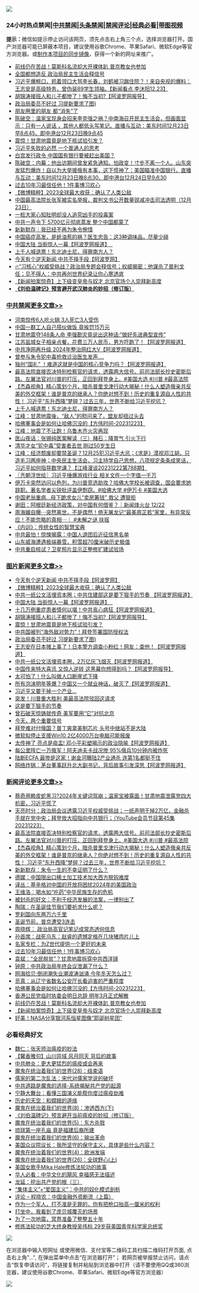 ![](https://raw.githubusercontent.com/jsvpn/jsproxy/dev/64photo/fqnews-qr.jpg)

<div id="tt">
<h3>24小时热点禁闻|<a href="#%E4%B8%AD%E5%85%B1%E7%A6%81%E9%97%BB%E6%9B%B4%E5%A4%9A%E6%96%87%E7%AB%A0">中共禁闻</a>|<a href="#%E5%9B%BE%E7%89%87%E6%96%B0%E9%97%BB%E6%9B%B4%E5%A4%9A%E6%96%87%E7%AB%A0">头条禁闻</a>|<a href="#%E6%96%B0%E9%97%BB%E8%AF%84%E8%AE%BA%E6%9B%B4%E5%A4%9A%E6%96%87%E7%AB%A0">禁闻评论|<a href="#%E5%BF%85%E7%9C%8B%E7%BB%8F%E5%85%B8%E5%A5%BD%E6%96%87">经典必看</a>|<a href="https://fan1.xyz/3" target="_blank">带图视频</a></h3>
<div><b>提示：</b>微信如提示停止访问该网页，须先点击右上角三个点，选择浏览器打开。国产浏览器可能已屏蔽本项目，建议使用谷歌Chrome、苹果Safari、微软Edge等官方浏览器。或<a href="%E5%88%B6%E4%BD%9Cgit%E7%A6%81%E9%97%BB%E9%95%9C%E5%83%8F.md">制作本项目的同步镜像</a>，获得一个新的网址来推广。</div>
<ul>

<li><a href="/comments/20231223/1978200.md">前线仍在苦战！莫斯科名流却大开裸体趴 普京教女也参加</a></li>
<li><a href="/ccpdope/20231224/1978241.md">全国都想造反 政治局民主生活会释信号</a></li>
<li><a href="/sohnews/20231224/1978340.md">习近平爆粗口，抓着领口大骂李长春，刘鹤被习踹住院？！来自央视的爆料：王志安是高级特务，曾伪装89学生领袖。【新闻看点 李沐阳12.23】</a></li>
<li><a href="/topimagenews/20231224/1978321.md">胡锦涛接班人和儿子都惨了！悔不当初?【阿波罗网报导】</a></li>
<li><a href="/topimagenews/20231224/1978271.md">政治局委员不好过 习提新要求了图)</a></li>
<li><a href="/lifebaike/20231224/1978223.md">朋友圈里的朋友 都“消失”了</a></li>
<li><a href="/sohnews/20231223/1978171.md">陈破空：温家宝现身会招来李克强之祸？中南海召开民主生活会，但画面显示：只有一人说话 ，其他人都低头写笔记。直播与互动：美东时间12月23日早8点45、即中港台12月23日晚9点45</a></li>
<li><a href="/topimagenews/20231224/1978288.md">震惊！甘肃地震竟是地下核试验引发？</a></li>
<li><a href="/baitai/20231224/1978268.md">习近平失败的必然 一个普通人的思考</a></li>
<li><a href="/baitai/20231223/1978192.md">白宫发行政令 中国国有银行要被赶出美国？</a></li>
<li><a href="/sohnews/20231224/1978261.md">陈破空：内幕：他出访期间曾发紧急通知。怕政变！寸步不离一个人。山东突发猛烈爆炸！自以为大举援俄有本事，这下慌神了：美国瞄准中国银行。直播与互动：美东时间12月23日晚8点30、即中港台12月24日早9点30</a></li>
<li><a href="/comments/20231224/1978302.md">过去10年习最信任他！1件事博习欢心</a></li>
<li><a href="/topimagenews/20231224/1978391.md">【微博精粹】2023全球最大收获：确认了人类公敌</a></li>
<li><a href="/headline/20231224/1978245.md">中国最高法院长张军被实名举报，裁判文书公开数量锐减冲击司法透明（12月23日）</a></li>
<li><a href="/lishi/20231224/1978256.md">一桩大家心知肚明却没人追究凶手的投毒案</a></li>
<li><a href="/baitai/20231224/1978315.md">中共一声令下 5700亿元彻底蒸发 整个中国都蒙了</a></li>
<li><a href="/baitai/20231223/1978210.md">新新默存｜我已经不再为朱令惋惜</a></li>
<li><a href="/health/20231224/1978295.md">中国癌症高发，是蚝油惹的祸？医生忠告：这3种调味品，尽量少碰</a></li>
<li><a href="/topimagenews/20231224/1978363.md">中国大陆 当街惊人一幕【阿波罗网报道】  </a></li>
<li><a href="/cbnews/20231224/1978289.md">上千人喊退票！东北迪士尼，得罪南方人？</a></li>
<li><a href="/topimagenews/20231224/1978463.md">今天有个逆天新闻 中共不择手段【阿波罗网】</a></li>
<li><a href="/sohnews/20231224/1978213.md">🔥“习核心”权威受挑战？政治局专题会释信号；权威揭密：他谋杀了普利戈任；见不得人：中共再创世界纪录让你心寒透底</a></li>
<li><a href="/comments/20231223/1978199.md">【新闻拍案惊奇】上下级变皇帝与奴才 北京官场个人崇拜新高度</a></li>
<li><b><a href="/comments/20200207/1272816.md" target="_blank">《刘伯温碑记》预言避开武汉肺炎的妙招（修订版）</a></b></li>
</ul>
</div>

<div class="catlist">
<h3><a href="/cbnews/" target="_blank">中共禁闻</a><span><a href="/cbnews/" target="_blank" rel="nofollow">更多文章>></a></span></h3>
<ul>
<li><a href="/cbnews/20231224/1978509.md" target="_blank">河南惊传6人吃火锅 3人死亡3人受伤</a></li>
<li><a href="/cbnews/20231224/1978508.md" target="_blank">中国一群工人自己搭伙做饭 竟挨罚15万元</a></li>
<li><a href="/cbnews/20231224/1978504.md" target="_blank">甘肃地震夺148条人命 李强勘灾竟说出这种话:“做好先进典型宣传”</a></li>
<li><a href="/cbnews/20231224/1978503.md" target="_blank">江苏盐城女子相亲点餐，花费三万人民币，男方吓跑了！【阿波罗网报道】</a></li>
<li><a href="/cbnews/20231224/1978465.md" target="_blank">中共净网再升级 2024年整治网红大V【阿波罗网报道】</a></li>
<li><a href="/cbnews/20231224/1978464.md" target="_blank">曾参与朱令铊中毒抢救诊治医生发声&#8230;.</a></li>
<li><a href="/cbnews/20231224/1978448.md" target="_blank">独创“国礼” ！难道这就是中国的核心竞争力吗？【阿波罗网报道】</a></li>
<li><a href="/comments/20231224/1978382.md" target="_blank">最高法院直接否决特别检察官的请求，透露两大信号。前司法部长抄史密斯后路。左翼法官对川普的打压，正回到拜登身上。#美国大选 #川普 #最高法院</a></li>
<li><a href="/comments/20231224/1978373.md" target="_blank">【杰森视角】精心策划个月，暗杀普里戈津行动大揭秘！什么人塑造俄亲共反美的外交框架！谁是普京的继承人？你绝对想不到！历史的重复源自人性的共性！ 习近平“东升西降”梦碎？过去三年，世界不断给习近平挖坑？</a></li>
<li><a href="/cbnews/20231224/1978289.md" target="_blank">上千人喊退票！东北迪士尼，得罪南方人？</a></li>
<li><a href="/cbnews/20231224/1978287.md" target="_blank">江峰：甘肃地震後，“敌人”的慰问来了，盟友却扭过头去</a></li>
<li><a href="/comments/20231224/1978250.md" target="_blank">哈佛董事会是如何让哈佛沉没的【方伟时间-20231223】</a></li>
<li><a href="/cbnews/20231224/1978214.md" target="_blank">江峰：地震了不让跑！乌鲁木齐火灾再现</a></li>
<li><a href="/comments/20231223/1978148.md" target="_blank">医山夜话：张锡纯医案解读（三）赭石：降胃气 引火下行</a></li>
<li><a href="/cbnews/20231223/1978070.md" target="_blank">清华才女“铊中毒”受害者去世 刚过50岁生日</a></li>
<li><a href="/cbnews/20231223/1978069.md" target="_blank">江峰：经济颓废却要禁圣诞？12月25犯习近平大忌；《求是》漠视邓江胡，只造毛习两座神；中央民主生活会，习主持学自己思想，八项规定条条成笑话，习近平如何指导数学课？【江峰漫谈20231222第788期】</a></li>
<li><a href="/cbnews/20231223/1978023.md" target="_blank">〖兲朝浮世绘〗习近平捶爆游戏行业 相关文件一个字值一千万</a></li>
<li><a href="/comments/20231223/1977999.md" target="_blank">伊万卡突然访问以色列，为川普竞选助攻？哈佛大学校长被调查，国会要求她辞职。著名学者尖锐批评盖伊剽窃。#哈佛大学 #伊万卡 #美国大选</a></li>
<li><a href="/cbnews/20231223/1977979.md" target="_blank">中国老翁重病…母下跪求女儿“卖房筹钱” 救父 遭狠拒</a></li>
<li><a href="/comments/20231223/1977929.md" target="_blank">谢田：阿根廷新经济政策，对中国有何借鉴？｜新闻烽火台 12/22</a></li>
<li><a href="/comments/20231222/1977721.md" target="_blank">周海媚自曝⋯突然离世，不是偶然！倚天屠龙记“最美周芷若”家里，有异常反应！不能忽略的真相⋯｜ #未解之谜 扶摇</a></li>
<li><a href="/comments/20231222/1977665.md" target="_blank">《内训》：传统女性的智慧宝典</a></li>
<li><a href="/cbnews/20231222/1977639.md" target="_blank">中共最怕！惊悚揭露：中国人退团后近征信黑名单</a></li>
<li><a href="/cbnews/20231222/1977638.md" target="_blank">山东威海遭遇极端暴雪，积雪超70厘米破历史极值</a></li>
<li><a href="/cbnews/20231222/1977617.md" target="_blank">中共重启核试？卫星照片显示正整修扩建试验场</a></li>

</ul>
</div>
<div class="catlist">
<h3><a href="/topimagenews/" target="_blank">图片新闻</a><span><a href="/topimagenews/" target="_blank" rel="nofollow">更多文章>></a></span></h3>
<ul>
<li><a href="/topimagenews/20231224/1978463.md" target="_blank">今天有个逆天新闻 中共不择手段【阿波罗网】</a></li>
<li><a href="/topimagenews/20231224/1978391.md" target="_blank">【微博精粹】2023全球最大收获：确认了人类公敌</a></li>
<li><a href="/topimagenews/20231224/1978381.md" target="_blank">中共一纸公文活埋资本圈；中共住建部这是要下狠手的节奏 【阿波罗网报道】</a></li>
<li><a href="/topimagenews/20231224/1978363.md" target="_blank">中国大陆 当街惊人一幕【阿波罗网报道】  </a></li>
<li><a href="/topimagenews/20231224/1978362.md" target="_blank">十几万例重症患者情何以堪！中共丧心病狂【阿波罗网报道】</a></li>
<li><a href="/topimagenews/20231224/1978321.md" target="_blank">胡锦涛接班人和儿子都惨了！悔不当初?【阿波罗网报导】</a></li>
<li><a href="/topimagenews/20231224/1978288.md" target="_blank">震惊！甘肃地震竟是地下核试验引发？</a></li>
<li><a href="/topimagenews/20231224/1978272.md" target="_blank">中共国被列“海外敌对势力”！拜登签署国防授权法</a></li>
<li><a href="/topimagenews/20231224/1978271.md" target="_blank">政治局委员不好过 习提新要求了图)</a></li>
<li><a href="/topimagenews/20231223/1978118.md" target="_blank">王志安在日本摊上事了！日本警方调查小粉红！网友：查他！【阿波罗网报道】</a></li>
<li><a href="/topimagenews/20231223/1978117.md" target="_blank">中共一纸公文活埋资本圈，2万亿灰飞烟灭【阿波罗网报道】</a></li>
<li><a href="/topimagenews/20231223/1978085.md" target="_blank">中国传来特大喜讯 又惊人逆转 这黑幕你想得到吗？【阿波罗网报导】</a></li>
<li><a href="/topimagenews/20231223/1978079.md" target="_blank">太可怕了！什么叫做人口断崖式下降</a></li>
<li><a href="/topimagenews/20231223/1978001.md" target="_blank">所有泡沫明年等爆？中国又一个就业神话，破灭了【阿波罗网报道】</a></li>
<li><a href="/topimagenews/20231223/1977978.md" target="_blank">习近平又要干掉一个产业…</a></li>
<li><a href="/topimagenews/20231223/1977959.md" target="_blank">突发！川普重大胜利 美最高法院驳回这请求</a></li>
<li><a href="/topimagenews/20231223/1977958.md" target="_blank">这是要下狠手的节奏</a></li>
<li><a href="/topimagenews/20231223/1977936.md" target="_blank">曾石破天惊铸就传奇 美军要用“它”对抗北京</a></li>
<li><a href="/topimagenews/20231223/1977935.md" target="_blank">今天，两个重要信号</a></li>
<li><a href="/topimagenews/20231222/1977768.md" target="_blank">拜登难对付俄国？普丁爽拿美制芯片 头号中继站不是大陆</a></li>
<li><a href="/topimagenews/20231222/1977767.md" target="_blank">微软拟停止支援Win10 2亿4000万台电脑可能报废</a></li>
<li><a href="/topimagenews/20231222/1977711.md" target="_blank">太传神了 亮点是痰盂! 邓小平彩塑揭示的政治隐喻【阿波罗网报道】</a></li>
<li><a href="/topimagenews/20231222/1977695.md" target="_blank">每公里阵亡一万俄军！阿夫迪夫卡战况惨 95%俄兵10分钟内被炸死</a></li>
<li><a href="/topimagenews/20231222/1977680.md" target="_blank">陆断ECFA 最惨是这家！谢金河曝陆2产业通杀 连第1名都挺不住</a></li>
<li><a href="/topimagenews/20231222/1977679.md" target="_blank">网络炸锅：茅台董事跃升北大副书记，背后故事引发深思【阿波罗网报道】</a></li>

</ul>
</div>
<div class="catlist">
<h3><a href="/comments/" target="_blank">新闻评论</a><span><a href="/comments/" target="_blank" rel="nofollow">更多文章>></a></span></h3>
<ul>
<li><a href="/comments/20231224/1978409.md" target="_blank">蔡奇用赖皮蛇黑习?2024年关键词驾崩；温家宝被露面！甘肃地震泄露党四大机密，习近平慌了</a></li>
<li><a href="/comments/20231224/1978396.md" target="_blank">天亮时分：政治局会议透露习近平权威受挑战；一纸声明干掉2万亿，金融杀手就在党中央；拜登放大招指向中共银行；（YouTube会员节目第45集 20231223）</a></li>
<li><a href="/comments/20231224/1978382.md" target="_blank">最高法院直接否决特别检察官的请求，透露两大信号。前司法部长抄史密斯后路。左翼法官对川普的打压，正回到拜登身上。#美国大选 #川普 #最高法院</a></li>
<li><a href="/comments/20231224/1978373.md" target="_blank">【杰森视角】精心策划个月，暗杀普里戈津行动大揭秘！什么人塑造俄亲共反美的外交框架！谁是普京的继承人？你绝对想不到！历史的重复源自人性的共性！ 习近平“东升西降”梦碎？过去三年，世界不断给习近平挖坑？</a></li>
<li><a href="/comments/20231224/1978368.md" target="_blank">新新默存：朱令一生的不幸证明了什么？</a></li>
<li><a href="/comments/20231224/1978367.md" target="_blank">德媒：中国限出口稀土加工技术加大西方脱钩难度</a></li>
<li><a href="/comments/20231224/1978366.md" target="_blank">译丛：基辛格对中国的开放将困扰2024年的美国政治</a></li>
<li><a href="/comments/20231224/1978365.md" target="_blank">王维洛：喝水如“吃药”中华民族生存的危机</a></li>
<li><a href="/comments/20231224/1978353.md" target="_blank">被封杀的好文：不利于经济发展的法案，一律别出了</a></li>
<li><a href="/comments/20231224/1978352.md" target="_blank">陶瑞：在圣诞佳节我们要祈求什么呢？</a></li>
<li><a href="/comments/20231224/1978330.md" target="_blank">罗刹国向东两万六千里</a></li>
<li><a href="/comments/20231224/1978329.md" target="_blank">圣诞节前，普京遭受3连击</a></li>
<li><a href="/comments/20231224/1978305.md" target="_blank">周晓辉： 政治局高官记笔记成常态透何信息</a></li>
<li><a href="/comments/20231224/1978304.md" target="_blank">孙首席：战死乌东：赵睿的遗憾定格在几块猪肉片儿上</a></li>
<li><a href="/comments/20231224/1978303.md" target="_blank">名家专栏：为Z世代提供一个更好的未来</a></li>
<li><a href="/comments/20231224/1978302.md" target="_blank">过去10年习最信任他！1件事博习欢心</a></li>
<li><a href="/comments/20231224/1978301.md" target="_blank">袁斌：“全民脱贫”？甘肃地震拆穿中共西洋镜</a></li>
<li><a href="/comments/20231224/1978300.md" target="_blank">钟原：中共政治局年终会议泄漏了什么？</a></li>
<li><a href="/comments/20231224/1978299.md" target="_blank">网海拾贝:倒闭潮失业潮波涛汹涌 今年冬天怎么过？</a></li>
<li><a href="/comments/20231224/1978298.md" target="_blank">觅真：从辽宁省数名公安厅长看迫害的严重程度</a></li>
<li><a href="/comments/20231224/1978250.md" target="_blank">哈佛董事会是如何让哈佛沉没的【方伟时间-20231223】</a></li>
<li><a href="/comments/20231223/1978201.md" target="_blank">香港公民党临时执委会明日总辞 明年3月正式解散</a></li>
<li><a href="/comments/20231223/1978200.md" target="_blank">前线仍在苦战！莫斯科名流却大开裸体趴 普京教女也参加</a></li>
<li><a href="/comments/20231223/1978199.md" target="_blank">【新闻拍案惊奇】上下级变皇帝与奴才 北京官场个人崇拜新高度</a></li>
<li><a href="/comments/20231223/1978183.md" target="_blank">好美！NASA分享银河系恒星图像“耶诞树星团”</a></li>

</ul>
</div>

<div class="catlist">
<h3>必看经典好文</h3>
<ul>
<li><a href="/comments/20200224/1282494.md" target="_blank">魏仁：张天师治瘟疫的妙法</a></li>
<li><a href="/bannedvideo/20210301/1495768.md" target="_blank">【馨香雅句】山川异域 风月同天 背后的故事</a></li>
<li><a href="/comments/20200211/1275071.md" target="_blank">中共肺炎：更大更猛烈的瘟疫或会再来</a></li>
<li><a href="/comments/20181228/1054609.md" target="_blank">魔鬼在统治着我们的世界(28)：结束语</a></li>
<li><a href="/tculture/20181126/1037279.md" target="_blank">儒家的第二次乱法：宋代对儒家学说的破坏</a></li>
<li><a href="/comments/20181209/1044543.md" target="_blank">中共道路是魔鬼的选择-系统揭秘共产党的起源</a></li>
<li><a href="/comments/20200527/1273654.md" target="_blank">宁静大舞台：看懂三国演义能帮你度过瘟疫劫难</a></li>
<li><a href="/cbnews/20190219/1083302.md" target="_blank">历史的天空：和嫦娥的道缘</a></li>
<li><a href="/topimagenews/20180527/948714.md" target="_blank">魔鬼在统治着我们的世界(8)：渗透西方(下)</a></li>
<li><a href="/comments/20200207/1272816.md" target="_blank">《刘伯温碑记》预言避开当前瘟疫的妙招（修订版）</a></li>
<li><a href="/topimagenews/20180524/946967.md" target="_blank">魔鬼在统治着我们的世界(5)：东方杀戮</a></li>
<li><a href="/bannedvideo/20220418/1720873.md" target="_blank">琉球第一座孔庙 竟是福建后裔所建</a></li>
<li><a href="/topimagenews/20180524/947358.md" target="_blank">魔鬼在统治着我们的世界(6)：输出革命</a></li>
<li><a href="/comments/20231214/1974098.md" target="_blank">美国众议院议长：我所坚守的保守主义，具体是些什么内容？</a></li>
<li><a href="/topimagenews/20180522/946266.md" target="_blank">魔鬼在统治着我们的世界(4)：欧洲发端</a></li>
<li><a href="/comments/20181210/1044798.md" target="_blank">魔鬼在统治着我们的世界(26)：全球野心(上)</a></li>
<li><a href="/comments/20200114/1258532.md" target="_blank">美国女歌手Mika Hale修炼法轮功的故事</a></li>
<li><a href="/comments/20220220/1694796.md" target="_blank">华人必看：中华文化的飓风 幸福感无法描述</a></li>
<li><a href="/comments/20200929/1405201.md" target="_blank">龙延：挖出共产党的根（三）</a></li>
<li><a href="/comments/20201007/1409565.md" target="_blank">“集体主义”+“爱国主义”：中共的奴化模式剖析</a></li>
<li><a href="/ssgc/20230821/1923285.md" target="_blank">评论 &#8211; 程晓农：中国金融外资断流（上篇）</a></li>
<li><a href="/comments/20221204/1819603.md" target="_blank">作为一个军人，打不准是无罪的，你有把枪口抬高一厘米的权利</a></li>
<li><a href="/comments/20201015/1414242.md" target="_blank">打坐中，我看到了庞贝城覆灭的场景</a></li>
<li><a href="/cbnews/20200309/948043.md" target="_blank">为了一次地震，冥界准备了整整五十年</a></li>
<li><a href="/comments/20190517/1129285.md" target="_blank">修炼法轮功的芝大终身教授吴伟标 29岁获美国青年科学家总统奖</a></li>

</ul>
</div>

![](https://raw.githubusercontent.com/jsvpn/jsproxy/dev/64photo/fqnews-qr.jpg)

在浏览器中输入短网址 或使用微信、支付宝等二维码工具扫描二维码打开页面, 点击右上角"...", 在弹出菜单中点击“在浏览器打开”； 若网页被举报禁止访问，请点击“恢复申请访问”，将链接复制并粘贴到浏览器中打开（请不要使用QQ或360浏览器，建议使用谷歌Chrome、苹果Safari、微软Edge等官方浏览器）

![](https://raw.githubusercontent.com/jsvpn/jsproxy/dev/64photo/wx.jpg)